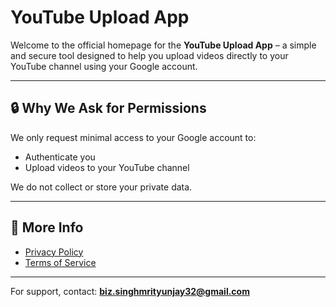 # YouTube Upload App

Welcome to the official homepage for the **YouTube Upload App** – a simple and secure tool designed to help you upload videos directly to your YouTube channel using your Google account.

---

## 🔒 Why We Ask for Permissions

We only request minimal access to your Google account to:
- Authenticate you
- Upload videos to your YouTube channel

We do not collect or store your private data.

---

## 📄 More Info

- [Privacy Policy](https://Mrityunjay1.github.io/youtube-upload-homepage/privacy)
- [Terms of Service](https://Mrityunjay1.github.io/youtube-upload-homepage/terms)

---

For support, contact: **biz.singhmrityunjay32@gmail.com**

